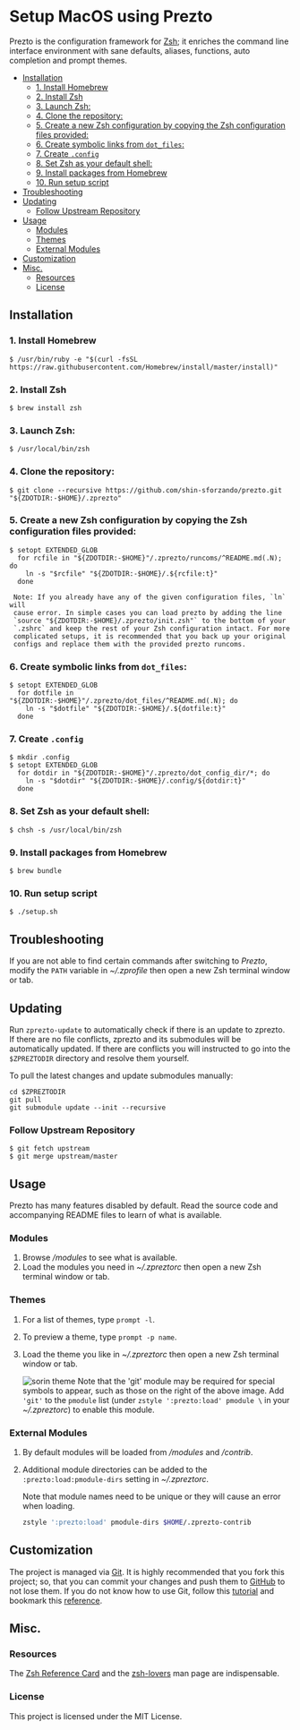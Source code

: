 # Setup MacOS using Prezto

Prezto is the configuration framework for [Zsh][1]; it enriches the command line interface environment with sane defaults, aliases, functions, auto completion and prompt themes.

- [Installation](#Installation)
  - [1. Install Homebrew](#1-Install-Homebrew)
  - [2. Install Zsh](#2-Install-Zsh)
  - [3. Launch Zsh:](#3-Launch-Zsh)
  - [4. Clone the repository:](#4-Clone-the-repository)
  - [5. Create a new Zsh configuration by copying the Zsh configuration files provided:](#5-Create-a-new-Zsh-configuration-by-copying-the-Zsh-configuration-files-provided)
  - [6. Create symbolic links from `dot_files`:](#6-Create-symbolic-links-from-dotfiles)
  - [7. Create `.config`](#7-Create-config)
  - [8. Set Zsh as your default shell:](#8-Set-Zsh-as-your-default-shell)
  - [9. Install packages from Homebrew](#9-Install-packages-from-Homebrew)
  - [10. Run setup script](#10-Run-setup-script)
- [Troubleshooting](#Troubleshooting)
- [Updating](#Updating)
  - [Follow Upstream Repository](#Follow-Upstream-Repository)
- [Usage](#Usage)
  - [Modules](#Modules)
  - [Themes](#Themes)
  - [External Modules](#External-Modules)
- [Customization](#Customization)
- [Misc.](#Misc)
  - [Resources](#Resources)
  - [License](#License)

## Installation

### 1. Install Homebrew

```console
$ /usr/bin/ruby -e "$(curl -fsSL https://raw.githubusercontent.com/Homebrew/install/master/install)"
```

### 2. Install Zsh

```console
$ brew install zsh
```

### 3. Launch Zsh:

```console
$ /usr/local/bin/zsh
```

### 4. Clone the repository:

```console
$ git clone --recursive https://github.com/shin-sforzando/prezto.git "${ZDOTDIR:-$HOME}/.zprezto"
```

### 5. Create a new Zsh configuration by copying the Zsh configuration files provided:

```console
$ setopt EXTENDED_GLOB
  for rcfile in "${ZDOTDIR:-$HOME}"/.zprezto/runcoms/^README.md(.N); do
    ln -s "$rcfile" "${ZDOTDIR:-$HOME}/.${rcfile:t}"
  done
```

     Note: If you already have any of the given configuration files, `ln` will
     cause error. In simple cases you can load prezto by adding the line
     `source "${ZDOTDIR:-$HOME}/.zprezto/init.zsh"` to the bottom of your
     `.zshrc` and keep the rest of your Zsh configuration intact. For more
     complicated setups, it is recommended that you back up your original
     configs and replace them with the provided prezto runcoms.

### 6. Create symbolic links from `dot_files`:

```console
$ setopt EXTENDED_GLOB
  for dotfile in "${ZDOTDIR:-$HOME}"/.zprezto/dot_files/^README.md(.N); do
    ln -s "$dotfile" "${ZDOTDIR:-$HOME}/.${dotfile:t}"
  done
```

### 7. Create `.config`

```console
$ mkdir .config
$ setopt EXTENDED_GLOB
  for dotdir in "${ZDOTDIR:-$HOME}"/.zprezto/dot_config_dir/*; do
    ln -s "$dotdir" "${ZDOTDIR:-$HOME}/.config/${dotdir:t}"
  done
```

### 8. Set Zsh as your default shell:

```console
$ chsh -s /usr/local/bin/zsh
```

### 9.  Install packages from Homebrew

```console
$ brew bundle
```

### 10. Run setup script

```console
$ ./setup.sh
```

## Troubleshooting

If you are not able to find certain commands after switching to *Prezto*, modify the `PATH` variable in *~/.zprofile* then open a new Zsh terminal window or tab.

## Updating

Run `zprezto-update` to automatically check if there is an update to zprezto.
If there are no file conflicts, zprezto and its submodules will be automatically updated. If there are conflicts you will instructed to go into the `$ZPREZTODIR` directory and resolve them yourself.

To pull the latest changes and update submodules manually:

```console
cd $ZPREZTODIR
git pull
git submodule update --init --recursive
```

### Follow Upstream Repository

```console
$ git fetch upstream
$ git merge upstream/master
```

## Usage

Prezto has many features disabled by default. Read the source code and accompanying README files to learn of what is available.

### Modules

  1. Browse */modules* to see what is available.
  2. Load the modules you need in *~/.zpreztorc* then open a new Zsh terminal window or tab.

### Themes

  1. For a list of themes, type `prompt -l`.
  2. To preview a theme, type `prompt -p name`.
  3. Load the theme you like in *~/.zpreztorc* then open a new Zsh terminal window or tab.

     ![sorin theme][2]
     Note that the 'git' module may be required for special symbols to appear,
     such as those on the right of the above image. Add `'git'` to the `pmodule`
     list (under `zstyle ':prezto:load' pmodule \` in your *~/.zpreztorc*) to
     enable this module.

### External Modules

  1. By default modules will be loaded from */modules* and */contrib*.
  2. Additional module directories can be added to the
     `:prezto:load:pmodule-dirs` setting in *~/.zpreztorc*.

     Note that module names need to be unique or they will cause an error when loading.

     ```sh
     zstyle ':prezto:load' pmodule-dirs $HOME/.zprezto-contrib
     ```

## Customization

The project is managed via [Git][3].
It is highly recommended that you fork this project; so, that you can commit your changes and push them to [GitHub][4] to not lose them. If you do not know how to use Git, follow this [tutorial][5] and bookmark this [reference][6].

## Misc.
### Resources

The [Zsh Reference Card][7] and the [zsh-lovers][8] man page are indispensable.

### License

This project is licensed under the MIT License.

[1]: http://www.zsh.org
[2]: http://i.imgur.com/nrGV6pg.png "sorin theme"
[3]: http://git-scm.com
[4]: https://github.com
[5]: http://gitimmersion.com
[6]: https://git.github.io/git-reference/
[7]: http://www.bash2zsh.com/zsh_refcard/refcard.pdf
[8]: http://grml.org/zsh/zsh-lovers.html

